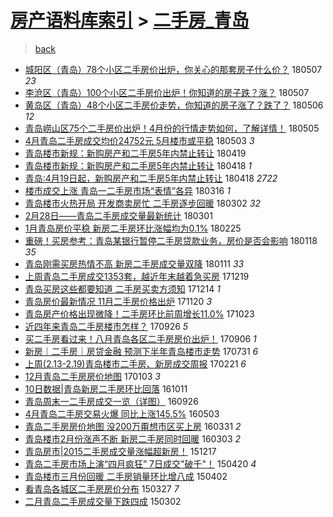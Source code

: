 [房产语料库索引](../../README.md)  > [二手房_青岛](二手房_青岛.md)
====
> [back](../README.md)

- [城阳区（青岛）78个小区二手房价出炉，你关心的那套房子什么价？](http://jkwz.applinzi.com/ittc/7100393441940997127.html#%E5%9F%8E%E9%98%B3%E5%8C%BA%EF%BC%88%E9%9D%92%E5%B2%9B%EF%BC%8978%E4%B8%AA%E5%B0%8F%E5%8C%BA%E4%BA%8C%E6%89%8B%E6%88%BF%E4%BB%B7%E5%87%BA%E7%82%89%EF%BC%8C%E4%BD%A0%E5%85%B3%E5%BF%83%E7%9A%84%E9%82%A3%E5%A5%97%E6%88%BF%E5%AD%90%E4%BB%80%E4%B9%88%E4%BB%B7%EF%BC%9F) 180507 *23* 
- [李沧区（青岛）100个小区二手房价出炉！你知道的房子跌？涨？](http://jkwz.applinzi.com/ittc/7100296179273434123.html#%E6%9D%8E%E6%B2%A7%E5%8C%BA%EF%BC%88%E9%9D%92%E5%B2%9B%EF%BC%89100%E4%B8%AA%E5%B0%8F%E5%8C%BA%E4%BA%8C%E6%89%8B%E6%88%BF%E4%BB%B7%E5%87%BA%E7%82%89%EF%BC%81%E4%BD%A0%E7%9F%A5%E9%81%93%E7%9A%84%E6%88%BF%E5%AD%90%E8%B7%8C%EF%BC%9F%E6%B6%A8%EF%BC%9F) 180507  
- [黄岛区（青岛）48个小区二手房价走势，你知道的房子涨了？跌了？](http://jkwz.applinzi.com/ittc/7100018467359163402.html#%E9%BB%84%E5%B2%9B%E5%8C%BA%EF%BC%88%E9%9D%92%E5%B2%9B%EF%BC%8948%E4%B8%AA%E5%B0%8F%E5%8C%BA%E4%BA%8C%E6%89%8B%E6%88%BF%E4%BB%B7%E8%B5%B0%E5%8A%BF%EF%BC%8C%E4%BD%A0%E7%9F%A5%E9%81%93%E7%9A%84%E6%88%BF%E5%AD%90%E6%B6%A8%E4%BA%86%EF%BC%9F%E8%B7%8C%E4%BA%86%EF%BC%9F) 180506 *12* 
- [青岛崂山区75个二手房价出炉！4月份的行情走势如何，了解详情！](http://jkwz.applinzi.com/ittc/7099767182592574481.html#%E9%9D%92%E5%B2%9B%E5%B4%82%E5%B1%B1%E5%8C%BA75%E4%B8%AA%E4%BA%8C%E6%89%8B%E6%88%BF%E4%BB%B7%E5%87%BA%E7%82%89%EF%BC%814%E6%9C%88%E4%BB%BD%E7%9A%84%E8%A1%8C%E6%83%85%E8%B5%B0%E5%8A%BF%E5%A6%82%E4%BD%95%EF%BC%8C%E4%BA%86%E8%A7%A3%E8%AF%A6%E6%83%85%EF%BC%81) 180505  
- [4月青岛二手房成交均价24752元 5月楼市或平稳](http://jkwz.applinzi.com/ittc/7098793341091316753.html#4%E6%9C%88%E9%9D%92%E5%B2%9B%E4%BA%8C%E6%89%8B%E6%88%BF%E6%88%90%E4%BA%A4%E5%9D%87%E4%BB%B724752%E5%85%83+5%E6%9C%88%E6%A5%BC%E5%B8%82%E6%88%96%E5%B9%B3%E7%A8%B3) 180503 *3* 
- [青岛楼市新规：新购房产和二手房5年内禁止转让](http://jkwz.applinzi.com/ittc/7093709766658622475.html#%E9%9D%92%E5%B2%9B%E6%A5%BC%E5%B8%82%E6%96%B0%E8%A7%84%EF%BC%9A%E6%96%B0%E8%B4%AD%E6%88%BF%E4%BA%A7%E5%92%8C%E4%BA%8C%E6%89%8B%E6%88%BF5%E5%B9%B4%E5%86%85%E7%A6%81%E6%AD%A2%E8%BD%AC%E8%AE%A9) 180419  
- [青岛楼市新规：新购房产和二手房5年内禁止转让](http://jkwz.applinzi.com/ittc/7093447312162685959.html#%E9%9D%92%E5%B2%9B%E6%A5%BC%E5%B8%82%E6%96%B0%E8%A7%84%EF%BC%9A%E6%96%B0%E8%B4%AD%E6%88%BF%E4%BA%A7%E5%92%8C%E4%BA%8C%E6%89%8B%E6%88%BF5%E5%B9%B4%E5%86%85%E7%A6%81%E6%AD%A2%E8%BD%AC%E8%AE%A9) 180418 *1* 
- [青岛:4月19日起，新购房产和二手房5年内禁止转让](http://jkwz.applinzi.com/ittc/7093380690714559499.html#%E9%9D%92%E5%B2%9B%3A4%E6%9C%8819%E6%97%A5%E8%B5%B7%EF%BC%8C%E6%96%B0%E8%B4%AD%E6%88%BF%E4%BA%A7%E5%92%8C%E4%BA%8C%E6%89%8B%E6%88%BF5%E5%B9%B4%E5%86%85%E7%A6%81%E6%AD%A2%E8%BD%AC%E8%AE%A9) 180418 *2722* 
- [楼市成交上涨 青岛一二手房市场“表情”各异](http://jkwz.applinzi.com/ittc/7080998368207963143.html#%E6%A5%BC%E5%B8%82%E6%88%90%E4%BA%A4%E4%B8%8A%E6%B6%A8+%E9%9D%92%E5%B2%9B%E4%B8%80%E4%BA%8C%E6%89%8B%E6%88%BF%E5%B8%82%E5%9C%BA%E2%80%9C%E8%A1%A8%E6%83%85%E2%80%9D%E5%90%84%E5%BC%82) 180316 *1* 
- [青岛楼市火热开局 开发商卖房忙 二手房逐步回暖](http://jkwz.applinzi.com/ittc/7075798412085953552.html#%E9%9D%92%E5%B2%9B%E6%A5%BC%E5%B8%82%E7%81%AB%E7%83%AD%E5%BC%80%E5%B1%80+%E5%BC%80%E5%8F%91%E5%95%86%E5%8D%96%E6%88%BF%E5%BF%99+%E4%BA%8C%E6%89%8B%E6%88%BF%E9%80%90%E6%AD%A5%E5%9B%9E%E6%9A%96) 180302 *32* 
- [2月28日——青岛二手房成交量最新统计](http://jkwz.applinzi.com/ittc/7075429020533785610.html#2%E6%9C%8828%E6%97%A5%E2%80%94%E2%80%94%E9%9D%92%E5%B2%9B%E4%BA%8C%E6%89%8B%E6%88%BF%E6%88%90%E4%BA%A4%E9%87%8F%E6%9C%80%E6%96%B0%E7%BB%9F%E8%AE%A1) 180301  
- [1月青岛房价平稳 新房二手房环比涨幅均为0.1%](http://jkwz.applinzi.com/ittc/7073969125775115280.html#1%E6%9C%88%E9%9D%92%E5%B2%9B%E6%88%BF%E4%BB%B7%E5%B9%B3%E7%A8%B3+%E6%96%B0%E6%88%BF%E4%BA%8C%E6%89%8B%E6%88%BF%E7%8E%AF%E6%AF%94%E6%B6%A8%E5%B9%85%E5%9D%87%E4%B8%BA0.1%25) 180225  
- [重磅！买房参考：青岛某银行暂停二手房贷款业务，房价是否会影响](http://jkwz.applinzi.com/ittc/7059982908331131911.html#%E9%87%8D%E7%A3%85%EF%BC%81%E4%B9%B0%E6%88%BF%E5%8F%82%E8%80%83%EF%BC%9A%E9%9D%92%E5%B2%9B%E6%9F%90%E9%93%B6%E8%A1%8C%E6%9A%82%E5%81%9C%E4%BA%8C%E6%89%8B%E6%88%BF%E8%B4%B7%E6%AC%BE%E4%B8%9A%E5%8A%A1%EF%BC%8C%E6%88%BF%E4%BB%B7%E6%98%AF%E5%90%A6%E4%BC%9A%E5%BD%B1%E5%93%8D) 180118 *35* 
- [青岛刚需买房热情不高 新房二手房成交量双降](http://jkwz.applinzi.com/ittc/7057220523056956422.html#%E9%9D%92%E5%B2%9B%E5%88%9A%E9%9C%80%E4%B9%B0%E6%88%BF%E7%83%AD%E6%83%85%E4%B8%8D%E9%AB%98+%E6%96%B0%E6%88%BF%E4%BA%8C%E6%89%8B%E6%88%BF%E6%88%90%E4%BA%A4%E9%87%8F%E5%8F%8C%E9%99%8D) 180111 *33* 
- [上周青岛二手房成交1353套，越近年末越着急买房](http://jkwz.applinzi.com/ittc/7048785908969505808.html#%E4%B8%8A%E5%91%A8%E9%9D%92%E5%B2%9B%E4%BA%8C%E6%89%8B%E6%88%BF%E6%88%90%E4%BA%A41353%E5%A5%97%EF%BC%8C%E8%B6%8A%E8%BF%91%E5%B9%B4%E6%9C%AB%E8%B6%8A%E7%9D%80%E6%80%A5%E4%B9%B0%E6%88%BF) 171219  
- [青岛买房这些都要知道 二手房买卖方须知](http://jkwz.applinzi.com/ittc/7046976787580453905.html#%E9%9D%92%E5%B2%9B%E4%B9%B0%E6%88%BF%E8%BF%99%E4%BA%9B%E9%83%BD%E8%A6%81%E7%9F%A5%E9%81%93+%E4%BA%8C%E6%89%8B%E6%88%BF%E4%B9%B0%E5%8D%96%E6%96%B9%E9%A1%BB%E7%9F%A5) 171214 *1* 
- [青岛房价最新情况 11月二手房价格出炉](http://jkwz.applinzi.com/ittc/7037995844211573776.html#%E9%9D%92%E5%B2%9B%E6%88%BF%E4%BB%B7%E6%9C%80%E6%96%B0%E6%83%85%E5%86%B5+11%E6%9C%88%E4%BA%8C%E6%89%8B%E6%88%BF%E4%BB%B7%E6%A0%BC%E5%87%BA%E7%82%89) 171120 *3* 
- [青岛房产价格出现微降！二手房环比前周增长11.0%](http://jkwz.applinzi.com/ittc/7027643363795403793.html#%E9%9D%92%E5%B2%9B%E6%88%BF%E4%BA%A7%E4%BB%B7%E6%A0%BC%E5%87%BA%E7%8E%B0%E5%BE%AE%E9%99%8D%EF%BC%81%E4%BA%8C%E6%89%8B%E6%88%BF%E7%8E%AF%E6%AF%94%E5%89%8D%E5%91%A8%E5%A2%9E%E9%95%BF11.0%25) 171023  
- [近四年来青岛二手房楼市怎样？](http://jkwz.applinzi.com/ittc/7017564027776140304.html#%E8%BF%91%E5%9B%9B%E5%B9%B4%E6%9D%A5%E9%9D%92%E5%B2%9B%E4%BA%8C%E6%89%8B%E6%88%BF%E6%A5%BC%E5%B8%82%E6%80%8E%E6%A0%B7%EF%BC%9F) 170926 *5* 
- [买二手房看过来！八月青岛各区二手房房价出炉！](http://jkwz.applinzi.com/ittc/7009976004301554705.html#%E4%B9%B0%E4%BA%8C%E6%89%8B%E6%88%BF%E7%9C%8B%E8%BF%87%E6%9D%A5%EF%BC%81%E5%85%AB%E6%9C%88%E9%9D%92%E5%B2%9B%E5%90%84%E5%8C%BA%E4%BA%8C%E6%89%8B%E6%88%BF%E6%88%BF%E4%BB%B7%E5%87%BA%E7%82%89%EF%BC%81) 170906 *1* 
- [新房｜二手房｜房贷金融 预测下半年青岛楼市走势](http://jkwz.applinzi.com/ittc/6996382308377297936.html#%E6%96%B0%E6%88%BF%EF%BD%9C%E4%BA%8C%E6%89%8B%E6%88%BF%EF%BD%9C%E6%88%BF%E8%B4%B7%E9%87%91%E8%9E%8D+%E9%A2%84%E6%B5%8B%E4%B8%8B%E5%8D%8A%E5%B9%B4%E9%9D%92%E5%B2%9B%E6%A5%BC%E5%B8%82%E8%B5%B0%E5%8A%BF) 170731 *6* 
- [上周(2.13-2.19)青岛楼市二手房、新房成交周报](http://jkwz.applinzi.com/ittc/6937084205241730052.html#%E4%B8%8A%E5%91%A8%282.13-2.19%29%E9%9D%92%E5%B2%9B%E6%A5%BC%E5%B8%82%E4%BA%8C%E6%89%8B%E6%88%BF%E3%80%81%E6%96%B0%E6%88%BF%E6%88%90%E4%BA%A4%E5%91%A8%E6%8A%A5) 170221 *6* 
- [12月青岛二手房房价地图](http://jkwz.applinzi.com/ittc/6918939833371460612.html#12%E6%9C%88%E9%9D%92%E5%B2%9B%E4%BA%8C%E6%89%8B%E6%88%BF%E6%88%BF%E4%BB%B7%E5%9C%B0%E5%9B%BE) 170103 *3* 
- [10日数据|青岛新房二手房环比回落](http://jkwz.applinzi.com/ittc/6887652686995915781.html#10%E6%97%A5%E6%95%B0%E6%8D%AE%7C%E9%9D%92%E5%B2%9B%E6%96%B0%E6%88%BF%E4%BA%8C%E6%89%8B%E6%88%BF%E7%8E%AF%E6%AF%94%E5%9B%9E%E8%90%BD) 161011  
- [青岛周末一二手房成交一览（详图）](http://jkwz.applinzi.com/ittc/6882086783742903300.html#%E9%9D%92%E5%B2%9B%E5%91%A8%E6%9C%AB%E4%B8%80%E4%BA%8C%E6%89%8B%E6%88%BF%E6%88%90%E4%BA%A4%E4%B8%80%E8%A7%88%EF%BC%88%E8%AF%A6%E5%9B%BE%EF%BC%89) 160926  
- [4月青岛二手房交易火爆 同比上涨145.5%](http://jkwz.applinzi.com/ittc/6827938591325815813.html#4%E6%9C%88%E9%9D%92%E5%B2%9B%E4%BA%8C%E6%89%8B%E6%88%BF%E4%BA%A4%E6%98%93%E7%81%AB%E7%88%86+%E5%90%8C%E6%AF%94%E4%B8%8A%E6%B6%A8145.5%25) 160503  
- [青岛二手房房价地图 没200万甭想市区买上房](http://jkwz.applinzi.com/ittc/6815657098448733189.html#%E9%9D%92%E5%B2%9B%E4%BA%8C%E6%89%8B%E6%88%BF%E6%88%BF%E4%BB%B7%E5%9C%B0%E5%9B%BE+%E6%B2%A1200%E4%B8%87%E7%94%AD%E6%83%B3%E5%B8%82%E5%8C%BA%E4%B9%B0%E4%B8%8A%E6%88%BF) 160331 *2* 
- [青岛楼市2月份涨声不断 新房二手房同时回暖](http://jkwz.applinzi.com/ittc/6805281157369299973.html#%E9%9D%92%E5%B2%9B%E6%A5%BC%E5%B8%822%E6%9C%88%E4%BB%BD%E6%B6%A8%E5%A3%B0%E4%B8%8D%E6%96%AD+%E6%96%B0%E6%88%BF%E4%BA%8C%E6%89%8B%E6%88%BF%E5%90%8C%E6%97%B6%E5%9B%9E%E6%9A%96) 160303 *2* 
- [青岛房市|2015二手房成交量涨幅超新房！](http://jkwz.applinzi.com/ittc/6776826720049169413.html#%E9%9D%92%E5%B2%9B%E6%88%BF%E5%B8%82%7C2015%E4%BA%8C%E6%89%8B%E6%88%BF%E6%88%90%E4%BA%A4%E9%87%8F%E6%B6%A8%E5%B9%85%E8%B6%85%E6%96%B0%E6%88%BF%EF%BC%81) 151217  
- [青岛二手房市场上演“四月疯狂” 7日成交&quot;破千&quot;！](http://jkwz.applinzi.com/ittc/547650611405452813.html#%E9%9D%92%E5%B2%9B%E4%BA%8C%E6%89%8B%E6%88%BF%E5%B8%82%E5%9C%BA%E4%B8%8A%E6%BC%94%E2%80%9C%E5%9B%9B%E6%9C%88%E7%96%AF%E7%8B%82%E2%80%9D+7%E6%97%A5%E6%88%90%E4%BA%A4%26quot%3B%E7%A0%B4%E5%8D%83%26quot%3B%EF%BC%81) 150420 *4* 
- [青岛楼市三月份回暖 二手房销量环比增八成](http://jkwz.applinzi.com/ittc/547650611403983895.html#%E9%9D%92%E5%B2%9B%E6%A5%BC%E5%B8%82%E4%B8%89%E6%9C%88%E4%BB%BD%E5%9B%9E%E6%9A%96+%E4%BA%8C%E6%89%8B%E6%88%BF%E9%94%80%E9%87%8F%E7%8E%AF%E6%AF%94%E5%A2%9E%E5%85%AB%E6%88%90) 150402  
- [看青岛各城区二手房房价分布](http://jkwz.applinzi.com/ittc/547650611400043461.html#%E7%9C%8B%E9%9D%92%E5%B2%9B%E5%90%84%E5%9F%8E%E5%8C%BA%E4%BA%8C%E6%89%8B%E6%88%BF%E6%88%BF%E4%BB%B7%E5%88%86%E5%B8%83) 150327 *7* 
- [二月青岛二手房成交量下跌四成](http://jkwz.applinzi.com/ittc/547650611395430004.html#%E4%BA%8C%E6%9C%88%E9%9D%92%E5%B2%9B%E4%BA%8C%E6%89%8B%E6%88%BF%E6%88%90%E4%BA%A4%E9%87%8F%E4%B8%8B%E8%B7%8C%E5%9B%9B%E6%88%90) 150302  
